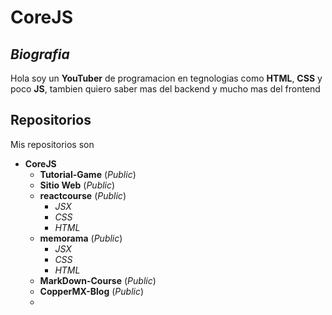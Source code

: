 # **CoreJS**

## ***Biografia***
Hola soy un **YouTuber** de programacion en tegnologias como **HTML**, **CSS** y poco **JS**, tambien quiero saber mas del backend y mucho mas del frontend

## **Repositorios**
Mis repositorios son
- **CoreJS**
  - **Tutorial-Game** (*Public*)
  - **Sitio Web** (*Public*)
  - **reactcourse** (*Public*)
    - *JSX*
    - *CSS*
    - *HTML*
  - **memorama** (*Public*)
    - *JSX*
    - *CSS*
    - *HTML*
  - **MarkDown-Course** (*Public*)
  - **CopperMX-Blog** (*Public*)
  -
